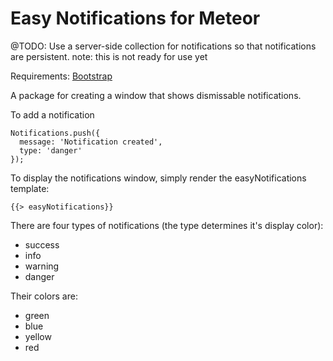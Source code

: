 Easy Notifications for Meteor
====================

@TODO: Use a server-side collection for notifications so that notifications are persistent.
note: this is not ready for use yet

Requirements:
[Bootstrap](https://atmospherejs.com/twbs/bootstrap)

A package for creating a window that shows dismissable notifications.

To add a notification

```
Notifications.push({
  message: 'Notification created',
  type: 'danger'
});
```

To display the notifications window, simply render the easyNotifications template:

```
{{> easyNotifications}}
```

There are four types of notifications (the type determines it's display color):

* success
* info
* warning
* danger

Their colors are:

* green
* blue
* yellow
* red
